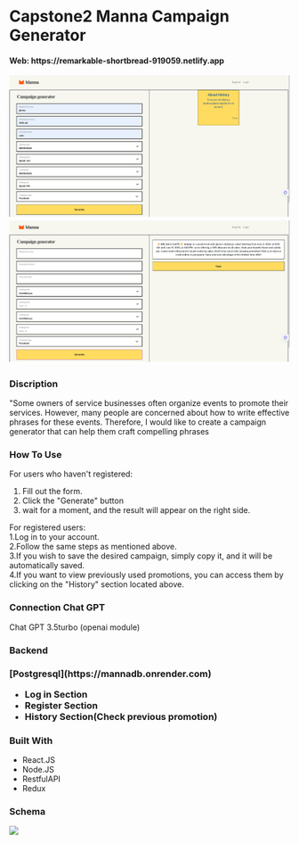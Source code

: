 <h1>Capstone2 Manna Campaign Generator</h1>
<h4>Web: https://remarkable-shortbread-919059.netlify.app</h4>
<img src="https://github.com/jenny4711/manna/blob/main/public/img/Screenshot%202023-06-03%20at%202.56.35%20PM.png"/>
<br/>
<img src="https://github.com/jenny4711/manna/blob/main/public/img/Screenshot%202023-06-03%20at%202.57.05%20PM.png"/>
<h3>Discription</h3>
<p>"Some owners of service businesses often organize events to promote their services. However, many people are concerned about how to write effective phrases for these events. Therefore, 
  I would like to create a campaign generator that can help them craft compelling phrases</p>
  
  <h3>How To Use</h3>
  
  For users who haven't registered:
  1. Fill out the form.
  2. Click the "Generate" button
  3. wait for a moment, and the result will appear on the right side.

For registered users:
<br/>
1.Log in to your account.<br/>
2.Follow the same steps as mentioned above.<br/>
3.If you wish to save the desired campaign, simply copy it, and it will be automatically saved.<br/>
4.If you want to view previously used promotions, you can access them by clicking on the "History" section located above.

<h3>Connection Chat GPT</h3>
<p>Chat GPT 3.5turbo (openai module)</p>

<h3>Backend<h3>
  <p>[Postgresql](https://mannadb.onrender.com)</p>
  <ul>
    <li>Log in Section</li>
    <li>Register Section</li>
    <li>History Section(Check previous promotion)</li>
  </ul>
  
  <h3>Built With</h3>
  <ul>
    <li>React.JS</li>
    <li>Node.JS</li>
    <li>RestfulAPI</li>
    <li>Redux</li>
  </ul>
  

<h3>Schema</h3>
<img src="https://github.com/jenny4711/capstoneTwo_schema/blob/main/manna%20schema.png"/>
